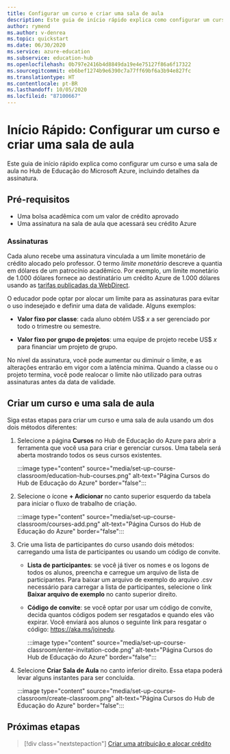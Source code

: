 ```yaml
---
title: Configurar um curso e criar uma sala de aula
description: Este guia de início rápido explica como configurar um curso e uma sala de aula no Hub de Educação do Azure.
author: rymend
ms.author: v-denrea
ms.topic: quickstart
ms.date: 06/30/2020
ms.service: azure-education
ms.subservice: education-hub
ms.openlocfilehash: 0b797e2416b4d8849da19e4e75127f86a6f17322
ms.sourcegitcommit: eb6bef1274b9e6390c7a77ff69bf6a3b94e827fc
ms.translationtype: HT
ms.contentlocale: pt-BR
ms.lasthandoff: 10/05/2020
ms.locfileid: "87100667"
---
```

# <a name="quickstart-set-up-a-course-and-create-a-classroom"></a>Início Rápido: Configurar um curso e criar uma sala de aula

Este guia de início rápido explica como configurar um curso e uma sala de aula no Hub de Educação do Microsoft Azure, incluindo detalhes da assinatura.

## <a name="prerequisites"></a>Pré-requisitos

- Uma bolsa acadêmica com um valor de crédito aprovado
- Uma assinatura na sala de aula que acessará seu crédito Azure

### <a name="subscriptions"></a>Assinaturas

Cada aluno recebe uma assinatura vinculada a um limite monetário de crédito alocado pelo professor. O termo *limite monetário* descreve a quantia em dólares de um patrocínio acadêmico. Por exemplo, um limite monetário de 1.000 dólares fornece ao destinatário um crédito Azure de 1.000 dólares usando as [tarifas publicadas da WebDirect](https://azure.microsoft.com/pricing/calculator/).

O educador pode optar por alocar um limite para as assinaturas para evitar o uso indesejado e definir uma data de validade. Alguns exemplos:

- **Valor fixo por classe**: cada aluno obtém US$ *x* a ser gerenciado por todo o trimestre ou semestre.

- **Valor fixo por grupo de projetos**: uma equipe de projeto recebe US$ *x* para financiar um projeto de grupo.

No nível da assinatura, você pode aumentar ou diminuir o limite, e as alterações entrarão em vigor com a latência mínima. Quando a classe ou o projeto termina, você pode realocar o limite não utilizado para outras assinaturas antes da data de validade.

## <a name="create-a-course-and-classroom"></a>Criar um curso e uma sala de aula

Siga estas etapas para criar um curso e uma sala de aula usando um dos dois métodos diferentes:

1. Selecione a página **Cursos** no Hub de Educação do Azure para abrir a ferramenta que você usa para criar e gerenciar cursos. Uma tabela será aberta mostrando todos os seus cursos existentes.

    :::image type="content" source="media/set-up-course-classroom/education-hub-courses.png" alt-text="Página Cursos do Hub de Educação do Azure" border="false":::

1. Selecione o ícone **+ Adicionar** no canto superior esquerdo da tabela para iniciar o fluxo de trabalho de criação.

    :::image type="content" source="media/set-up-course-classroom/courses-add.png" alt-text="Página Cursos do Hub de Educação do Azure" border="false":::

1. Crie uma lista de participantes do curso usando dois métodos: carregando uma lista de participantes ou usando um código de convite.
    - **Lista de participantes**: se você já tiver os nomes e os logons de todos os alunos, preencha e carregue um arquivo de lista de participantes. Para baixar um arquivo de exemplo do arquivo .csv necessário para carregar a lista de participantes, selecione o link **Baixar arquivo de exemplo** no canto superior direito.
    - **Código de convite**: se você optar por usar um código de convite, decida quantos códigos podem ser resgatados e quando eles vão expirar. Você enviará aos alunos o seguinte link para resgatar o código: https://aka.ms/joinedu.

      :::image type="content" source="media/set-up-course-classroom/enter-invitation-code.png" alt-text="Página Cursos do Hub de Educação do Azure" border="false":::

1. Selecione **Criar Sala de Aula** no canto inferior direito. Essa etapa poderá levar alguns instantes para ser concluída.

   :::image type="content" source="media/set-up-course-classroom/create-classroom.png" alt-text="Página Cursos do Hub de Educação do Azure" border="false":::

## <a name="next-steps"></a>Próximas etapas

> [!div class="nextstepaction"]
> [Criar uma atribuição e alocar crédito](create-assignment-allocate-credit.md)
